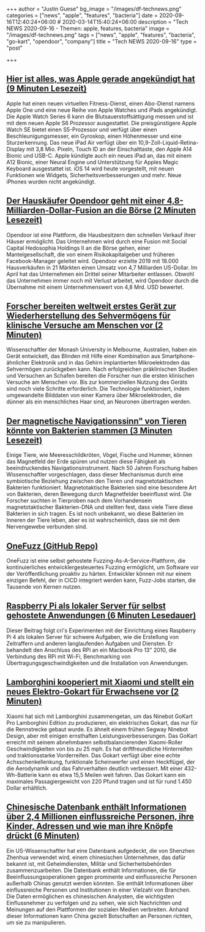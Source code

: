 +++
author = "Justin Guese"
bg_image = "/images/df-technews.png"
categories = ["news", "apple", "features", "bacteria"]
date = 2020-09-16T12:40:24+06:00 # 2020-03-14T15:40:24+06:00
description = "Tech NEWS 2020-09-16 - Themen: apple, features, bacteria"
image = "/images/df-technews.png"
tags = ["news", "apple", "features", "bacteria", "go-kart", "opendoor", "company"]
title = "Tech NEWS 2020-09-16"
type = "post"

+++

## [Hier ist alles, was Apple gerade angekündigt hat (9 Minuten Lesezeit)](https://www.cnbc.com/2020/09/15/apple-event-live-updates.html/1/0100017496629a53-365be9ee-6e79-4319-af21-d1b7437c84c9-000000/vszLKAnroqAkIZBTeO6iHZefMSJS0-E33Pfxl7vnqkU=158)

 Apple hat einen neuen virtuellen Fitness-Dienst, einen Abo-Dienst namens Apple One und eine neue Reihe von Apple Watches und iPads angekündigt. Die Apple Watch Series 6 kann die Blutsauerstoffsättigung messen und ist mit dem neuen Apple S6 Prozessor ausgestattet. Die preisgünstigere Apple Watch SE bietet einen S5-Prozessor und verfügt über einen Beschleunigungsmesser, ein Gyroskop, einen Höhenmesser und eine Sturzerkennung. Das neue iPad Air verfügt über ein 10,9-Zoll-Liquid-Retina-Display mit 3,8 Mio. Pixeln, Touch ID an der Einschalttaste, den Apple A14 Bionic und USB-C. Apple kündigte auch ein neues iPad an, das mit einem A12 Bionic, einer Neural Engine und Unterstützung für Apples Magic Keyboard ausgestattet ist. iOS 14 wird heute vorgestellt, mit neuen Funktionen wie Widgets, Sicherheitsverbesserungen und mehr. Neue iPhones wurden nicht angekündigt.

## [Der Hauskäufer Opendoor geht mit einer 4,8-Milliarden-Dollar-Fusion an die Börse (2 Minuten Lesezeit)](https://www.forbes.com/sites/noahkirsch/2020/09/15/home-buyer-opendoor-is-officially-going-public-in-48-billion-deal/#1363a446134f/1/0100017496629a53-365be9ee-6e79-4319-af21-d1b7437c84c9-000000/Y5Oz97ZiB5Jk_HBBv-mA6uAz1N8Qz4L3sGpV4o3RHxc=158)

 Opendoor ist eine Plattform, die Hausbesitzern den schnellen Verkauf ihrer Häuser ermöglicht. Das Unternehmen wird durch eine Fusion mit Social Capital Hedosophia Holdings II an die Börse gehen, einer Mantelgesellschaft, die von einem Risikokapitalgeber und früheren Facebook-Manager geleitet wird. Opendoor erzielte 2019 mit 18.000 Hausverkäufen in 21 Märkten einen Umsatz von 4,7 Milliarden US-Dollar. Im April hat das Unternehmen ein Drittel seiner Mitarbeiter entlassen. Obwohl das Unternehmen immer noch mit Verlust arbeitet, wird Opendoor durch die Übernahme mit einem Unternehmenswert von 4,8 Mrd. USD bewertet.

## [Forscher bereiten weltweit erstes Gerät zur Wiederherstellung des Sehvermögens für klinische Versuche am Menschen vor (2 Minuten)](https://techcrunch.com/2020/09/15/researchers-ready-world-first-vision-restoration-device-for-human-clinical-trials//1/0100017496629a53-365be9ee-6e79-4319-af21-d1b7437c84c9-000000/wgA3Cju9xs6oyMGDcfxyF_QQYMlEXg0vcBicWA126dM=158)

 Wissenschaftler der Monash University in Melbourne, Australien, haben ein Gerät entwickelt, das Blinden mit Hilfe einer Kombination aus Smartphone-ähnlicher Elektronik und in das Gehirn implantierten Mikroelektroden das Sehvermögen zurückgeben kann. Nach erfolgreichen präklinischen Studien und Versuchen an Schafen bereiten die Forscher nun die ersten klinischen Versuche am Menschen vor. Bis zur kommerziellen Nutzung des Geräts sind noch viele Schritte erforderlich. Die Technologie funktioniert, indem umgewandelte Bilddaten von einer Kamera über Mikroelektroden, die dünner als ein menschliches Haar sind, an Neuronen übertragen werden.

## [Der magnetische Navigationssinn" von Tieren könnte von Bakterien stammen (3 Minuten Lesezeit)](https://interestingengineering.com/animals-magnetic-navigation-sixth-sense-might-come-from-bacteria/1/0100017496629a53-365be9ee-6e79-4319-af21-d1b7437c84c9-000000/QwXu1ADmB23-BMoFPL_aqUgv52VSkjMANrkLYTEO9JI=158)

 Einige Tiere, wie Meeresschildkröten, Vögel, Fische und Hummer, können das Magnetfeld der Erde spüren und nutzen diese Fähigkeit als beeindruckendes Navigationsinstrument. Nach 50 Jahren Forschung haben Wissenschaftler vorgeschlagen, dass dieser Mechanismus durch eine symbiotische Beziehung zwischen den Tieren und magnetotaktischen Bakterien funktioniert. Magnetotaktische Bakterien sind eine besondere Art von Bakterien, deren Bewegung durch Magnetfelder beeinflusst wird. Die Forscher suchten in Tierproben nach dem Vorhandensein magnetotaktischer Bakterien-DNA und stellten fest, dass viele Tiere diese Bakterien in sich tragen. Es ist noch unbekannt, wo diese Bakterien im Inneren der Tiere leben, aber es ist wahrscheinlich, dass sie mit dem Nervengewebe verbunden sind.

## [OneFuzz (GitHub Repo)](https://github.com/microsoft/onefuzz/1/0100017496629a53-365be9ee-6e79-4319-af21-d1b7437c84c9-000000/FGbuCh8DWTymI2pnezhYaTz4iHgpSmHdqnUPpOAqA2c=158)

 OneFuzz ist eine selbst gehostete Fuzzing-As-A-Service-Plattform, die kontinuierliches entwicklergesteuertes Fuzzing ermöglicht, um Software vor der Veröffentlichung proaktiv zu härten. Entwickler können mit nur einem einzigen Befehl, der in CICD integriert werden kann, Fuzz-Jobs starten, die Tausende von Kernen nutzen.

## [Raspberry Pi als lokaler Server für selbst gehostete Anwendungen (6 Minuten Lesedauer)](https://cri.dev/posts/2020-09-12-Raspberry-Pi-as-a-local-server-for-self-hosting-applications//1/0100017496629a53-365be9ee-6e79-4319-af21-d1b7437c84c9-000000/_5vEPLAO1p0-fU6ALZjHkEzU55M6QgEN5b_by636AXQ=158)

 Dieser Beitrag folgt cri's Experimenten mit der Einrichtung eines Raspberry Pi 4 als lokalen Server für schwere Aufgaben, wie die Erstellung von Zeitraffern und anderen langlaufenden Aufgaben und Diensten. Er behandelt den Anschluss des RPi an ein Macbook Pro 13" 2010, die Verbindung des RPi mit Wi-Fi, Benchmarking von Übertragungsgeschwindigkeiten und die Installation von Anwendungen.

## [Lamborghini kooperiert mit Xiaomi und stellt ein neues Elektro-Gokart für Erwachsene vor (2 Minuten)](https://electrek.co/2020/08/24/lamborghini-electric-go-kart-for-adults-xiaomi//1/0100017496629a53-365be9ee-6e79-4319-af21-d1b7437c84c9-000000/qF_88eiuU99RXF8IVHzVt--FOjywY9CzuRlOPAHtiyo=158)

 Xiaomi hat sich mit Lamborghini zusammengetan, um das Ninebot GoKart Pro Lamborghini Edition zu produzieren, ein elektrisches Gokart, das nur für die Rennstrecke gebaut wurde. Es ähnelt einem frühen Segway Ninebot Design, aber mit einigen ernsthaften Leistungsverbesserungen. Das GoKart erreicht mit seinem abnehmbaren selbstbalancierenden Xiaomi-Roller Geschwindigkeiten von bis zu 25 mph. Es hat driftfreundliche Hinterreifen und traktionsstarke Vorderreifen. Das Gokart verfügt über eine echte Achsschenkellenkung, funktionale Scheinwerfer und einen Heckflügel, der die Aerodynamik und das Fahrverhalten deutlich verbessert. Mit einer 432-Wh-Batterie kann es etwa 15,5 Meilen weit fahren. Das Gokart kann ein maximales Passagiergewicht von 220 Pfund tragen und ist für rund 1.450 Dollar erhältlich.

## [Chinesische Datenbank enthält Informationen über 2,4 Millionen einflussreiche Personen, ihre Kinder, Adressen und wie man ihre Knöpfe drückt (6 Minuten)](https://www.theregister.com/2020/09/15/china_shenzhen_zhenhua_database//1/0100017496629a53-365be9ee-6e79-4319-af21-d1b7437c84c9-000000/S9Y6uBsh4kaydzq5172YLyd0zTy1qvP7029N18QiaCc=158)

 Ein US-Wissenschaftler hat eine Datenbank aufgedeckt, die von Shenzhen Zhenhua verwendet wird, einem chinesischen Unternehmen, das dafür bekannt ist, mit Geheimdiensten, Militär und Sicherheitsbehörden zusammenzuarbeiten. Die Datenbank enthält Informationen, die für Beeinflussungsoperationen gegen prominente und einflussreiche Personen außerhalb Chinas genutzt werden könnten. Sie enthält Informationen über einflussreiche Personen und Institutionen in einer Vielzahl von Branchen. Die Daten ermöglichen es chinesischen Analysten, die wichtigsten Einflussnehmer zu verfolgen und zu sehen, wie sich Nachrichten und Meinungen auf den Plattformen der sozialen Medien verbreiten. Anhand dieser Informationen kann China gezielt Botschaften an Personen richten, um sie zu manipulieren.


